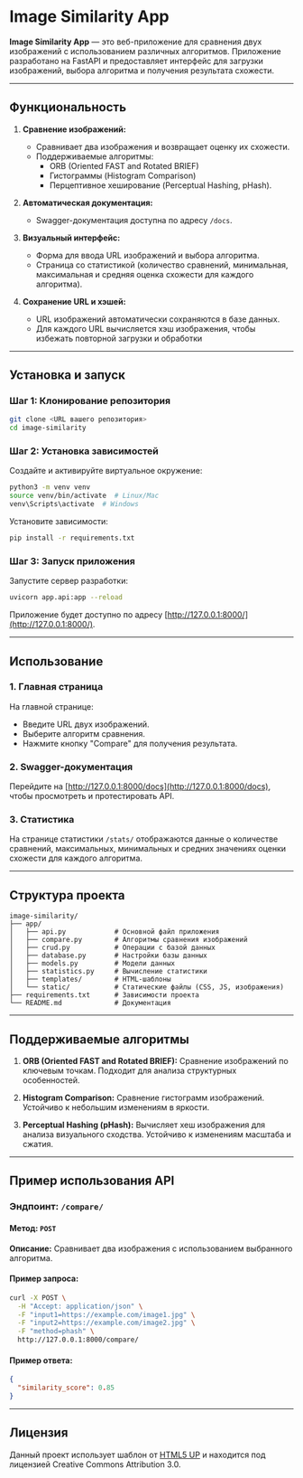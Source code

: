 # Image Similarity App

**Image Similarity App** — это веб-приложение для сравнения двух изображений с использованием различных алгоритмов. Приложение разработано на FastAPI и предоставляет интерфейс для загрузки изображений, выбора алгоритма и получения результата схожести.

---

## Функциональность

1. **Сравнение изображений:**
   - Сравнивает два изображения и возвращает оценку их схожести.
   - Поддерживаемые алгоритмы:
     - ORB (Oriented FAST and Rotated BRIEF)
     - Гистограммы (Histogram Comparison)
     - Перцептивное хеширование (Perceptual Hashing, pHash).

2. **Автоматическая документация:**
   - Swagger-документация доступна по адресу `/docs`.

3. **Визуальный интерфейс:**
   - Форма для ввода URL изображений и выбора алгоритма.
   - Страница со статистикой (количество сравнений, минимальная, максимальная и средняя оценка схожести для каждого алгоритма).

4. **Сохранение URL и хэшей:**

   - URL изображений автоматически сохраняются в базе данных.
   - Для каждого URL вычисляется хэш изображения, чтобы избежать повторной загрузки и обработки
---

## Установка и запуск

### Шаг 1: Клонирование репозитория
```bash
git clone <URL вашего репозитория>
cd image-similarity
```

### Шаг 2: Установка зависимостей

Создайте и активируйте виртуальное окружение:
```bash
python3 -m venv venv
source venv/bin/activate  # Linux/Mac
venv\Scripts\activate  # Windows
```

Установите зависимости:
```bash
pip install -r requirements.txt
```

### Шаг 3: Запуск приложения

Запустите сервер разработки:
```bash
uvicorn app.api:app --reload
```

Приложение будет доступно по адресу [http://127.0.0.1:8000/](http://127.0.0.1:8000/).

---

## Использование

### 1. Главная страница
На главной странице:
- Введите URL двух изображений.
- Выберите алгоритм сравнения.
- Нажмите кнопку "Compare" для получения результата.

### 2. Swagger-документация
Перейдите на [http://127.0.0.1:8000/docs](http://127.0.0.1:8000/docs), чтобы просмотреть и протестировать API.

### 3. Статистика
На странице статистики `/stats/` отображаются данные о количестве сравнений, максимальных, минимальных и средних значениях оценки схожести для каждого алгоритма.

---

## Структура проекта

```plaintext
image-similarity/
├── app/
│   ├── api.py            # Основной файл приложения
│   ├── compare.py        # Алгоритмы сравнения изображений
│   ├── crud.py           # Операции с базой данных
│   ├── database.py       # Настройки базы данных
│   ├── models.py         # Модели данных
│   ├── statistics.py     # Вычисление статистики
│   ├── templates/        # HTML-шаблоны
│   └── static/           # Статические файлы (CSS, JS, изображения)
├── requirements.txt      # Зависимости проекта
└── README.md             # Документация
```

---

## Поддерживаемые алгоритмы

1. **ORB (Oriented FAST and Rotated BRIEF):**
   Сравнение изображений по ключевым точкам. Подходит для анализа структурных особенностей.

2. **Histogram Comparison:**
   Сравнение гистограмм изображений. Устойчиво к небольшим изменениям в яркости.

3. **Perceptual Hashing (pHash):**
   Вычисляет хеш изображения для анализа визуального сходства. Устойчиво к изменениям масштаба и сжатия.

---

## Пример использования API

### Эндпоинт: `/compare/`
#### Метод: `POST`
**Описание:** Сравнивает два изображения с использованием выбранного алгоритма.

#### Пример запроса:
```bash
curl -X POST \
  -H "Accept: application/json" \
  -F "input1=https://example.com/image1.jpg" \
  -F "input2=https://example.com/image2.jpg" \
  -F "method=phash" \
  http://127.0.0.1:8000/compare/
```

#### Пример ответа:
```json
{
  "similarity_score": 0.85
}

```

---

## Лицензия

Данный проект использует шаблон от [HTML5 UP](https://html5up.net/) и находится под лицензией Creative Commons Attribution 3.0. 

